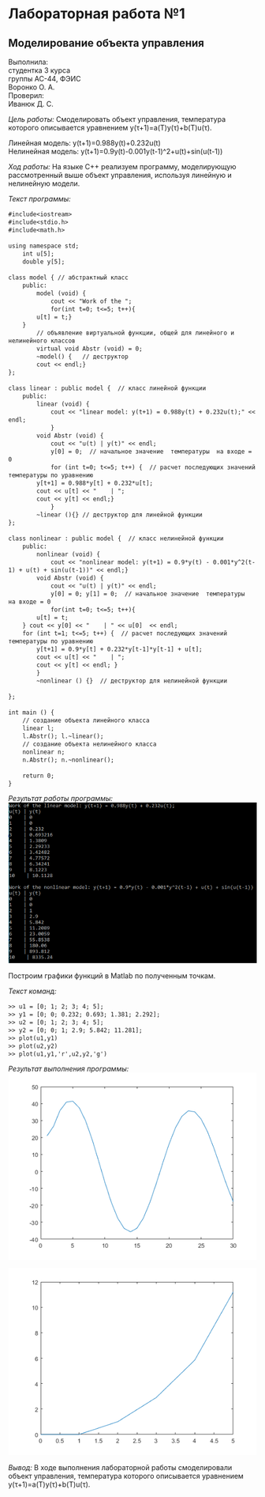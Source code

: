 # Лабораторная работа №1 
## Моделирование объекта управления 


Выполнила:  
студентка 3 курса  
группы АС-44, ФЭИС  
Воронко О. А.  
Проверил:   
Иванюк Д. С.

*Цель работы:* Смоделировать объект управления, температура которого описывается уравнением y(τ+1)=a(T)y(τ)+b(T)u(τ). 

Линейная модель: y(t+1)=0.988y(t)+0.232u(t)  
Нелинейная модель: y(t+1)=0.9y(t)-0.001y(t-1)^2+u(t)+sin⁡(u(t-1))  

*Ход работы:*
	На языке С++ реализуем программу, моделирующую рассмотренный выше объект управления, используя линейную и нелинейную модели.  

*Текст программы:*
```
#include<iostream>
#include<stdio.h>
#include<math.h>

using namespace std;
    int u[5];
    double y[5];

class model { // абстрактный класс
    public:
        model (void) {
            cout << "Work of the ";
            for(int t=0; t<=5; t++){
        u[t] = t;}
    }
        // объявление виртуальной функции, общей для линейного и нелинейного классов
        virtual void Abstr (void) = 0;
        ~model() {   // деструктор
        cout << endl;}
};

class linear : public model {  // класс линейной функции
    public:
        linear (void) {
            cout << "linear model: y(t+1) = 0.988y(t) + 0.232u(t);" << endl;
            }
        void Abstr (void) {
            cout << "u(t) | y(t)" << endl;
            y[0] = 0;  // начальное значение  температуры  на входе = 0
            for (int t=0; t<=5; t++) {  // расчет последующих значений температуры по уравнению
        y[t+1] = 0.988*y[t] + 0.232*u[t];
        cout << u[t] << "    | ";
        cout << y[t] << endl;}
            }
        ~linear (){} // деструктор для линейной функции
};

class nonlinear : public model {  // класс нелинейной функции
    public:
        nonlinear (void) {
            cout << "nonlinear model: y(t+1) = 0.9*y(t) - 0.001*y^2(t-1) + u(t) + sin(u(t-1))" << endl;}
        void Abstr (void) {
            cout << "u(t) | y(t)" << endl;
            y[0] = 0; y[1] = 0;  // начальное значение  температуры  на входе = 0
            for(int t=0; t<=5; t++){
        u[t] = t;
    } cout << y[0] << "    | " << u[0]  << endl;
    for (int t=1; t<=5; t++) {  // расчет последующих значений температуры по уравнению
        y[t+1] = 0.9*y[t] + 0.232*y[t-1]*y[t-1] + u[t];
        cout << u[t] << "    | ";
        cout << y[t] << endl; }
        }
        ~nonlinear () {}  // деструктор для нелинейной функции

};

int main () {
    // создание объекта линейного класса
    linear l;
    l.Abstr(); l.~linear();
    // создание объекта нелинейного класса
    nonlinear n;
    n.Abstr(); n.~nonlinear();

    return 0;
}
```

*Результат работы программы:*
![](rez.png)
 
Построим графики функций в Matlab по полученным точкам.

*Текст команд:*
```
>> u1 = [0; 1; 2; 3; 4; 5];
>> y1 = [0; 0; 0.232; 0.693; 1.381; 2.292];
>> u2 = [0; 1; 2; 3; 4; 5];
>> y2 = [0; 0; 1; 2.9; 5.842; 11.281];
>> plot(u1,y1)
>> plot(u2,y2)
>> plot(u1,y1,'r',u2,y2,'g')
```
*Результат выполнения программы:*  
![](linear.bmp)

![](unlinear.bmp)   
 
*Вывод:* В ходе выполнения лабораторной работы смоделировали объект управления, температура которого описывается уравнением y(τ+1)=a(T)y(τ)+b(T)u(τ). 
